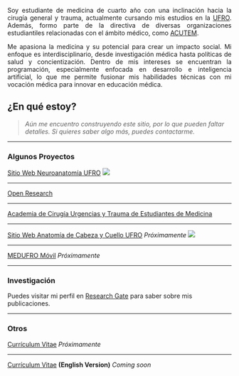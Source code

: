 <p align="justify">Soy estudiante de medicina de cuarto año con una inclinación hacia la cirugía general y trauma, actualmente cursando  mis estudios en la <a href="https://www.ufro.cl">UFRO</a>. Además, formo parte de la directiva de diversas organizaciones estudiantiles relacionadas con el ámbito médico, como <a href="https://acutem.cl">ACUTEM</a>.</p>
<p align="justify">Me apasiona la medicina y su potencial para crear un impacto social. Mi enfoque es interdisciplinario, desde investigación médica hasta políticas de salud y concientización. Dentro de mis intereses se encuentran la programación, especialmente enfocada en desarrollo e inteligencia artificial, lo que me permite fusionar mis habilidades técnicas con mi vocación médica para innovar en educación médica.</p>


## ¿En qué estoy?

> *Aún me encuentro construyendo este sitio, por lo que pueden faltar detalles. Si quieres saber algo más, puedes contactarme.*

---

### Algunos Proyectos

[Sitio Web Neuroanatomía UFRO](https://neuroanatomia.ufro.cl)
<img src="https://github.com/camiladiazh/camiladiazh.github.io/assets/73513072/8bf6b486-d052-4e6f-ab7d-cc1b73311e24"/>

---

[Open Research](https://instagram.com/openresearch.cl)

---

[Academia de Cirugía Urgencias y Trauma de Estudiantes de Medicina](https://acutem.cl)

---

[Sitio Web Anatomía de Cabeza y Cuello UFRO]() *Próximamente*
<img src="https://github.com/camiladiazh/camiladiazh.github.io/assets/73513072/430d7d02-e125-43c4-aecd-f08b46472770"/>

---

[MEDUFRO Móvil]() *Próximamente*

---

### Investigación

Puedes visitar mi perfil en [Research Gate](https://www.researchgate.net/profile/Camila-Diaz-Hermosilla-2) para saber sobre mis publicaciones.

---

### Otros

[Currículum Vitae]() *Próximamente*

---

[Currículum Vitae]() **(English Version)** *Coming soon*
